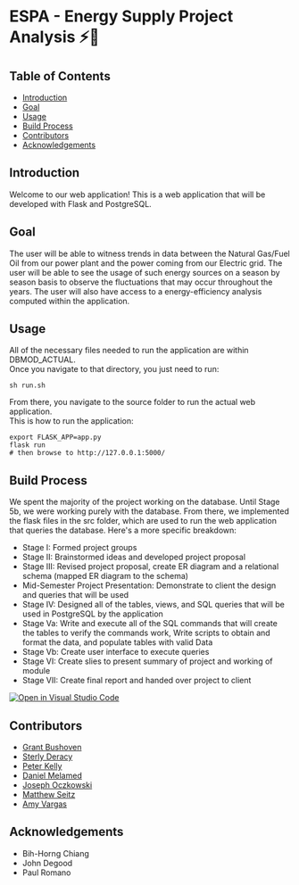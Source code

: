<h1 style="align: center"> ESPA - Energy Supply Project Analysis ⚡🔋 </h1> 

## Table of Contents

- [Introduction](#introduction)
- [Goal](#goal)
- [Usage](#usage)
- [Build Process](#build-process)
- [Contributors](#contributors)
- [Acknowledgements](#acknowledgements)

## Introduction
Welcome to our web application! This is a web application that will be developed with Flask and PostgreSQL.

## Goal
The user will be able to witness trends in data between the Natural Gas/Fuel Oil from our power plant and the power coming from our Electric grid. The user will be able to see the usage of such energy sources on a season by season basis to observe the fluctuations that may occur throughout the years. The user will also have access to a energy-efficiency analysis computed within the application.

## Usage
  
All of the necessary files needed to run the application are within DBMOD_ACTUAL.\
Once you navigate to that directory, you just need to run:
```
sh run.sh
```

From there, you navigate to the source folder to run the actual web application.\
This is how to run the application:
```
export FLASK_APP=app.py
flask run
# then browse to http://127.0.0.1:5000/
```

## Build Process
We spent the majority of the project working on the database. Until Stage 5b, we were working purely with the database. From there, we implemented the flask files in the src folder, which are used to run the web application that queries the database. Here's a more specific breakdown:

- Stage I: Formed project groups
- Stage II: Brainstormed ideas and developed project proposal
- Stage III: Revised project proposal, create ER diagram and a relational schema (mapped ER diagram to the schema)
- Mid-Semester Project Presentation: Demonstrate to client the design and queries that will be used
- Stage IV: Designed all of the tables, views, and SQL queries that will be used in PostgreSQL by the application
- Stage Va: Write and execute all of the SQL commands that will create the tables to verify the commands work, Write scripts to obtain and format the data, and populate tables with valid Data
- Stage Vb: Create user interface to execute queries
- Stage VI: Create slies to present summary of project and working of module
- Stage VII: Create final report and handed over project to client


[![Open in Visual Studio Code](https://classroom.github.com/assets/open-in-vscode-f059dc9a6f8d3a56e377f745f24479a46679e63a5d9fe6f495e02850cd0d8118.svg)](https://classroom.github.com/online_ide?assignment_repo_id=6878204&assignment_repo_type=AssignmentRepo)

## Contributors

* [Grant Bushoven](https://github.com/grantbushoven)
* [Sterly Deracy](https://github.com/sderacy)
* [Peter Kelly](https://github.com/kellyp11)
* [Daniel Melamed](https://github.com/dmelamed5)
* [Joseph Oczkowski](https://github.com/Joe-Oczkowski)
* [Matthew Seitz](https://github.com/matt2970)
* [Amy Vargas](https://github.com/A-Vargas-GP)


## Acknowledgements

* Bih-Horng Chiang
* John Degood
* Paul Romano
